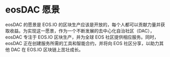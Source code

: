 eos**DAC 愿景**
===

eosDAC 的愿景是 EOS.IO 的区块生产应该是开放的，每个人都可以贡献力量并获取收益。为实现这一愿景，作为一个不断发展的去中心化自治社区（DAC），eosDAC 专注于 EOS.IO 区块生产，并为全球 EOS 社区提供相应服务。同时，eosDAC 正在创建服务所需的工具和智能合约，并将向 EOS 社区分享，以助力其他 DAC 在 EOS.IO 区块链上茁壮成长。